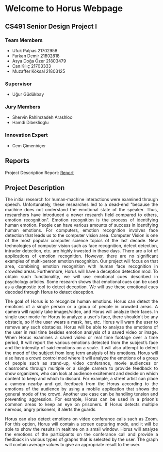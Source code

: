 # Welcome to Horus Webpage 

## CS491 Senior Design Project I

### Team Members

* Ufuk Palpas 21702958 <br/>
* Furkan Demir 21802818 <br/>
* Asya Doğa Özer 21803479 <br/>
* Can Kılıç 21703333 <br/>
* Muzaffer Köksal 21803125 <br/>

### Supervisor
* Uğur Güdükbay

### Jury Members
* Shervin Rahimzadeh Arashloo
* Hamdi Dibeklioglu

### Innovation Expert
* Cem Çimenbiçer

## Reports
Project Description Report: [Report](https://github.com/ufukpalpas/Horus/blob/22817db71f824b13291e059650f38b253c3b2108/Project%20Reports/CS-491_Horus_Project_Description_Report.pdf)

## Project Description

<p style="text-align:justify;">   The initial research for human-machine interactions were examined through speech.
Unfortunately, these researches led to a dead-end "because the machine does not understand
the emotional state of the speaker. Thus, researchers have introduced a newer research field
compared to others, emotion recognition". Emotion recognition is the process of
identifying human emotion. People can have various amounts of success in identifying
human emotions. For computers, emotion recognition involves face detection that leads us to
the computer vision area. Computer Vision is one of the most popular computer science
topics of the last decade. New technologies of computer vision such as face recognition,
defect detection, intruder detection, etc. are highly invested in these days. There are a lot of
applications of emotion recognition. However, there are no significant examples of
multi-person emotion recognition. Our project will focus on that area, combining emotion
recognition with human face recognition in crowded areas.
Furthermore, Horus will have a deception detection mod. To obtain such
functionality, we will use emotional cues described in psychology articles. Some research
shows that emotional cues can be used as a diagnostic tool to detect deception. We will
use these emotional cues decoded through Horus to detect deception.</p>

<p style="text-align:justify;"> The goal of Horus is to recognize human emotions. Horus can detect the emotions of a single person or 
a group of people in crowded areas. A camera will rapidly take images/video, and Horus will analyze their faces. 
In single user mode for Horus to analyze a user's face, there shouldn't be any obstacle, so if the user wears a mask,
hat, etc. Horus will warn the user to remove any such obstacles. Horus will be able to analyze the emotions of the user in real
time besides emotion analysis of a saved video or image. When Horus examines a saved video or real time footage over a time period,
It will report the various emotions detected from the subject’s face and the intensity of said emotions on a scale. It will also
attempt to detect the mood of the subject from long term analysis of his emotions.
Horus will also have a crowd control mod where it will analyze the emotions of a
group of people such as stand-up, video conferance, movie audiences or classrooms through multiple or a single camera to provide feedback to show
organizers, who can look at audience excitement and decide on which content to keep and which
to discard. For example, a street artist can place a camera
nearby and get feedback from the Horus according to the emotions of the audience by using a mobile application that shows the general mode of the crowd.
Another use case can be handling tension and preventing aggression. For example,
Horus can be used in a prison's common areas to keep an eye on prisoners. If Horus detects
multiple nervous, angry prisoners, it alerts the guards.</p>

<p style="text-align:justify;">   Horus can also detect emotions on video conferance calls such as Zoom. For this option, Horus will contain a screen capturing mode, and it will be able to show the results in realtime on a small window. Horus will
analyze the emotions of the participants on the conferance call and provide a feedback in various types of graphs that is selected by the user. The graph will contain
average values to give an appropriate result to the user.<p>

